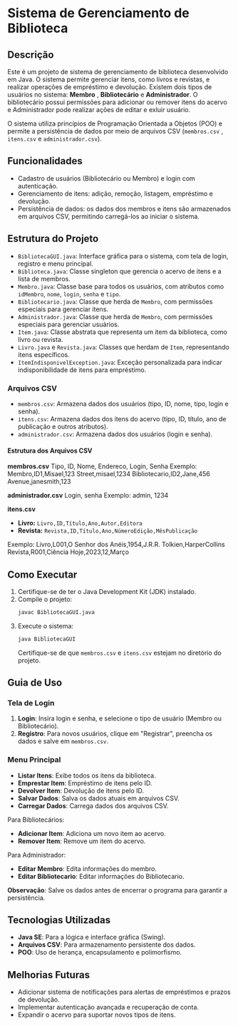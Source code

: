 # Sistema de Gerenciamento de Biblioteca

## Descrição
Este é um projeto de sistema de gerenciamento de biblioteca desenvolvido em Java. O sistema permite gerenciar itens, como livros e revistas, e realizar operações de empréstimo e devolução. Existem dois tipos de usuários no sistema: **Membro** , **Bibliotecário** e **Administrador**. O bibliotecário possui permissões para adicionar ou remover itens do acervo e Administrador pode realizar ações de editar e exluir usuário.

O sistema utiliza princípios de Programação Orientada a Objetos (POO) e permite a persistência de dados por meio de arquivos CSV (`membros.csv` , `itens.csv` e `administrador.csv`).

## Funcionalidades
- Cadastro de usuários (Bibliotecário ou Membro) e login com autenticação.
- Gerenciamento de itens: adição, remoção, listagem, empréstimo e devolução.
- Persistência de dados: os dados dos membros e itens são armazenados em arquivos CSV, permitindo carregá-los ao iniciar o sistema.

## Estrutura do Projeto
- `BibliotecaGUI.java`: Interface gráfica para o sistema, com tela de login, registro e menu principal.
- `Biblioteca.java`: Classe singleton que gerencia o acervo de itens e a lista de membros.
- `Membro.java`: Classe base para todos os usuários, com atributos como `idMembro`, `nome`, `login`, `senha` e `tipo`.
- `Bibliotecario.java`: Classe que herda de `Membro`, com permissões especiais para gerenciar itens.
- `Administrador.java`: Classe que herda de `Membro`, com permissões especiais para gerenciar usuários.
- `Item.java`: Classe abstrata que representa um item da biblioteca, como livro ou revista.
- `Livro.java` e `Revista.java`: Classes que herdam de `Item`, representando itens específicos.
- `ItemIndisponivelException.java`: Exceção personalizada para indicar indisponibilidade de itens para empréstimo.

### Arquivos CSV
- `membros.csv`: Armazena dados dos usuários (tipo, ID, nome, tipo, login e senha).
- `itens.csv`: Armazena dados dos itens do acervo (tipo, ID, título, ano de publicação e outros atributos).
- `administrador.csv`: Armazena dados dos usuários (login e senha).

#### Estrutura dos Arquivos CSV
**membros.csv**
Tipo, ID, Nome, Endereco, Login, Senha 
Exemplo: Membro,ID1,Misael,123 Street,misael,1234 
Bibliotecario,ID2,Jane,456 Avenue,janesmith,123

**administrador.csv**
Login, senha
Exemplo: admin, 1234

**itens.csv**
- **Livro:** `Livro,ID,Título,Ano,Autor,Editora`
- **Revista:** `Revista,ID,Título,Ano,NúmeroEdição,MêsPublicação`

Exemplo:
Livro,L001,O Senhor dos Anéis,1954,J.R.R. Tolkien,HarperCollins Revista,R001,Ciência Hoje,2023,12,Março


## Como Executar
1. Certifique-se de ter o Java Development Kit (JDK) instalado.
2. Compile o projeto:
    ```bash
    javac BibliotecaGUI.java
    ```
3. Execute o sistema:
    ```bash
    java BibliotecaGUI
    ```
   Certifique-se de que `membros.csv` e `itens.csv` estejam no diretório do projeto.

## Guia de Uso

### Tela de Login
1. **Login**: Insira login e senha, e selecione o tipo de usuário (Membro ou Bibliotecário).
2. **Registro**: Para novos usuários, clique em "Registrar", preencha os dados e salve em `membros.csv`.

### Menu Principal
- **Listar Itens**: Exibe todos os itens da biblioteca.
- **Emprestar Item**: Empréstimo de itens pelo ID.
- **Devolver Item**: Devolução de itens pelo ID.
- **Salvar Dados**: Salva os dados atuais em arquivos CSV.
- **Carregar Dados**: Carrega dados dos arquivos CSV.

Para Bibliotecários:
- **Adicionar Item**: Adiciona um novo item ao acervo.
- **Remover Item**: Remove um item do acervo.

Para Administrador:
- **Editar Membro**: Edita informações do membro.
- **Editar Bibliotecario**: Editar informações do Bibliotecario.

**Observação**: Salve os dados antes de encerrar o programa para garantir a persistência.

## Tecnologias Utilizadas
- **Java SE**: Para a lógica e interface gráfica (Swing).
- **Arquivos CSV**: Para armazenamento persistente dos dados.
- **POO**: Uso de herança, encapsulamento e polimorfismo.

## Melhorias Futuras
- Adicionar sistema de notificações para alertas de empréstimos e prazos de devolução.
- Implementar autenticação avançada e recuperação de conta.
- Expandir o acervo para suportar novos tipos de itens.

